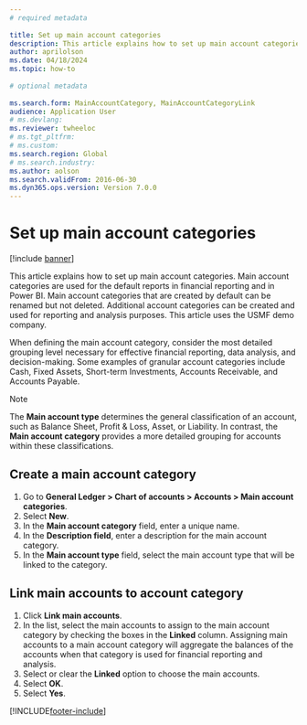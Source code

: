 ```yaml
--- 
# required metadata 
 
title: Set up main account categories
description: This article explains how to set up main account categories in Dynamics 365 Finance. 
author: aprilolson
ms.date: 04/18/2024
ms.topic: how-to 
 
# optional metadata 
 
ms.search.form: MainAccountCategory, MainAccountCategoryLink   
audience: Application User 
# ms.devlang:  
ms.reviewer: twheeloc
# ms.tgt_pltfrm:  
# ms.custom:  
ms.search.region: Global
# ms.search.industry: 
ms.author: aolson
ms.search.validFrom: 2016-06-30 
ms.dyn365.ops.version: Version 7.0.0 
---
```

# Set up main account categories

[!include [banner](../../includes/banner.md)]

This article explains how to set up main account categories. Main account categories are used for the default reports in financial reporting and in Power BI. Main account categories that are created by default can be renamed but not deleted. Additional account categories can be created and used for reporting and analysis purposes. This article uses the USMF demo company.

When defining the main account category, consider the most detailed grouping level necessary for effective financial reporting, data analysis, and decision-making. Some examples of granular account categories include Cash, Fixed Assets, Short-term Investments, Accounts Receivable, and Accounts Payable.

>[!NOTE] 
>The **Main account type** determines the general classification of an account, such as Balance Sheet, Profit & Loss, Asset, or Liability. In contrast, the **Main account category** provides a more detailed grouping for accounts within these classifications.

## Create a main account category
1. Go to **General Ledger > Chart of accounts > Accounts > Main account categories**.
2. Select **New**.
3. In the **Main account category** field, enter a unique name.
4. In the **Description field**, enter a description for the main account category.
5. In the **Main account type** field, select the main account type that will be linked to the category.

## Link main accounts to account category
1. Click **Link main accounts**.
2. In the list, select the main accounts to assign to the main account category by checking the boxes in the **Linked** column. Assigning main accounts to a main account category will aggregate the balances of the accounts when that category is used for financial reporting and analysis.  
3. Select or clear the **Linked** option to choose the main accounts.
4. Select **OK**.
5. Select **Yes**.


[!INCLUDE[footer-include](../../../includes/footer-banner.md)]
